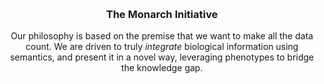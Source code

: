 <div
  class="home-page-section about-monarch-section">

### The Monarch Initiative

Our philosophy is based on the premise that we want to make all the data count. We are driven to truly *integrate* biological information using semantics, and present it in a novel way, leveraging phenotypes to bridge the knowledge gap.

</div>


<style lang="scss">
@import "~@/style/variables";
@import "~@/style/home-page";

div.about-monarch-section {
  text-align: center;
  padding: 15px 0;
  background: $home-section-light-bg;
}
</style>
